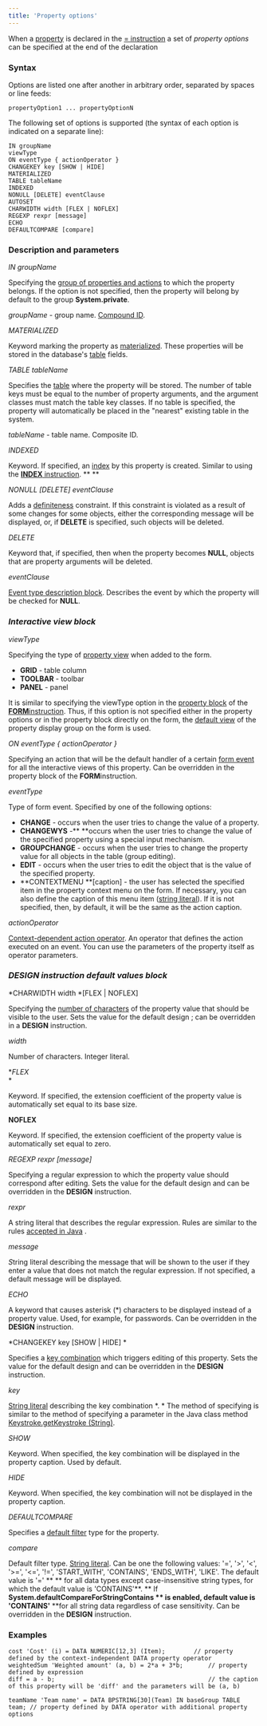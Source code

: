 ```yaml
---
title: 'Property options'
---
```


When a [property](Properties.md) is declared in the [= instruction](Instruction_=.md) a set of *property options* can be specified at the end of the declaration 

### Syntax

Options are listed one after another in arbitrary order, separated by spaces or line feeds:

    propertyOption1 ... propertyOptionN

The following set of options is supported (the syntax of each option is indicated on a separate line):

    IN groupName
    viewType
    ON eventType { actionOperator }
    CHANGEKEY key [SHOW | HIDE]
    MATERIALIZED
    TABLE tableName
    INDEXED
    NONULL [DELETE] eventClause
    AUTOSET
    CHARWIDTH width [FLEX | NOFLEX]
    REGEXP rexpr [message] 
    ECHO
    DEFAULTCOMPARE [compare]

### Description and parameters

*IN groupName*

Specifying the [group of properties and actions](Groups_of_properties_and_actions.md) to which the property belongs. If the option is not specified, then the property will belong by default to the group **System.private**.

*groupName -* group name. [Compound ID](IDs.md#cid-broken).

*MATERIALIZED*

Keyword marking the property as [materialized](Materializations.md). These properties will be stored in the database's [table](Tables.md) fields.

*TABLE tableName*

Specifies the [table](Tables.md) where the property will be stored. The number of table keys must be equal to the number of property arguments, and the argument classes must match the table key classes. If no table is specified, the property will automatically be placed in the "nearest" existing table in the system.

*tableName* - table name. Composite ID. 

*INDEXED*

Keyword. If specified, an [index](Indexes.md) by this property is created. Similar to using the [**INDEX** instruction](INDEX_instruction.md). ** **

*NONULL \[DELETE\] eventClause*

Adds a [definiteness](Simple_constraints.md) constraint. If this constraint is violated as a result of some changes for some objects, either the corresponding message will be displayed, or, if **DELETE** is specified, such objects will be deleted.

*DELETE*

Keyword that, if specified, then when the property becomes **NULL**, objects that are property arguments will be deleted.

*eventClause*

[Event type description block](Event_description_block.md). Describes the event by which the property will be checked for **NULL**.

### *Interactive view block*

*viewType*

Specifying the type of [property view](Interactive_view.md#property) when added to the form.

-   **GRID** - table column
-   **TOOLBAR** - toolbar
-   **PANEL** - panel

It is similar to specifying the viewType option in the [property block](Properties_and_actions_block.md) of the [**FORM**instruction](FORM_instruction.md). Thus, if this option is not specified either in the property options or in the property block directly on the form, the [default view](Interactive_view.md#defaultPropertyView-broken) of the property display group on the form is used.

*ON eventType { actionOperator }*

Specifying an action that will be the default handler of a certain [form event](Form_events.md) for all the interactive views of this property. Can be overridden in the property block of the **FORM**instruction.

*eventType*

Type of form event. Specified by one of the following options:

-   **CHANGE** - occurs when the user tries to change the value of a property.
-   **CHANGEWYS** -** **occurs when the user tries to change the value of the specified property using a special input mechanism. 
-   **GROUPCHANGE** - occurs when the user tries to change the property value for all objects in the table (group editing).  
-   **EDIT** - occurs when the user tries to edit the object that is the value of the specified property. 
-   **CONTEXTMENU **\[caption\] - the user has selected the specified item in the property context menu on the form. If necessary, you can also define the caption of this menu item ([string literal](Literals.md#strliteral-broken)). If it is not specified, then, by default, it will be the same as the action caption.

*actionOperator*

[Context-dependent action operator](Action_operator.md#contextdependent). An operator that defines the action executed on an event. You can use the parameters of the property itself as operator parameters.

### *DESIGN instruction default values block*

*CHARWIDTH width *\[FLEX | NOFLEX\]

Specifying the [number of characters](Form_design.md#valueWidth-broken) of the property value that should be visible to the user. Sets the value for the default design ; can be overridden in a **DESIGN** instruction.

*width*

Number of characters. Integer literal. 

**FLEX*  
*

Keyword. If specified, the extension coefficient of the property value is automatically set equal to its base size.

**NOFLEX**

Keyword. If specified, the extension coefficient of the property value is automatically set equal to zero.

*REGEXP rexpr \[message\]*

Specifying a regular expression to which the property value should correspond after editing. Sets the value for the default design and can be overridden in the **DESIGN** instruction.

*rexpr*

A string literal that describes the regular expression. Rules are similar to the rules [accepted in Java](http://docs.oracle.com/javase/7/docs/api/java/util/regex/Pattern.html) .

*message*

*S*tring literal describing the message that will be shown to the user if they enter a value that does not match the regular expression. If not specified, a default message will be displayed.

*ECHO*

A keyword that causes asterisk (\*) characters to be displayed instead of a property value. Used, for example, for passwords. Can be overridden in the **DESIGN** instruction. 

*CHANGEKEY key \[SHOW | HIDE\] *

Specifies a [key combination](Form_events.md#keyboard-broken) which triggers editing of this property. Sets the value for the default design and can be overridden in the **DESIGN** instruction.

*key*

[String literal](Literals.md#strliteral-broken) describing the key combination *. * The method of specifying is similar to the method of specifying a parameter in the Java class method [Keystroke.getKeystroke (String)](http://docs.oracle.com/javase/7/docs/api/javax/swing/KeyStroke.html#getKeyStroke(java.lang.String)).

*SHOW*

Keyword. When specified, the key combination will be displayed in the property caption. Used by default.

*HIDE*

Keyword. When specified, the key combination will not be displayed in the property caption. 

*DEFAULTCOMPARE*

Specifies a [default filter](Interactive_view.md#userfilters) type for the property.

*compare*

Default filter type. [String literal](Literals.md#strliteral-broken). Can be one the following values: '=', '\>', '<', '\>=', '<=', '!=', 'START\_WITH', 'CONTAINS', 'ENDS\_WITH', 'LIKE'. The default value is '=' ** ** for all data types except case-insensitive string types, for which the default value is 'CONTAINS'**. ** If **System.defaultCompareForStringContains ** is enabled, default value is 'CONTAINS'** **for all string data regardless of case sensitivity. Can be overridden in the **DESIGN** instruction.

### Examples

```lsf
cost 'Cost' (i) = DATA NUMERIC[12,3] (Item);		// property defined by the context-independent DATA property operator
weightedSum 'Weighted amount' (a, b) = 2*a + 3*b; 		// property defined by expression
diff = a - b; 											// the caption of this property will be 'diff' and the parameters will be (a, b)

teamName 'Team name' = DATA BPSTRING[30](Team) IN baseGroup TABLE team; // property defined by DATA operator with additional property options
```
